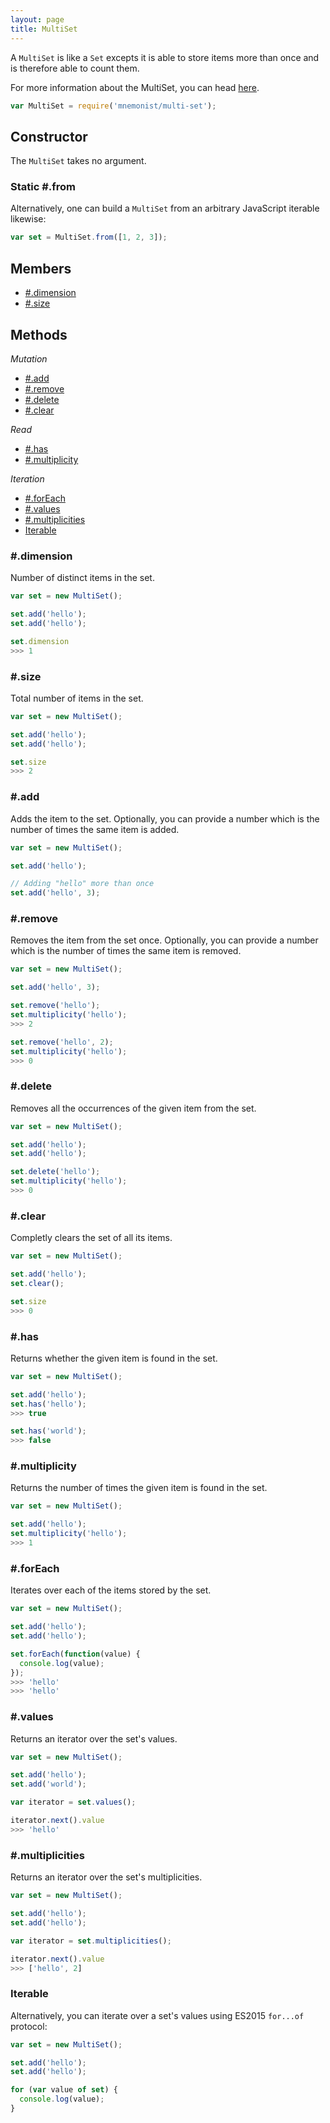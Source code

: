 ```yaml
---
layout: page
title: MultiSet
---
```


A `MultiSet` is like a `Set` excepts it is able to store items more than once and is therefore able to count them.

For more information about the MultiSet, you can head [here](https://en.wikipedia.org/wiki/Multiset).

```js
var MultiSet = require('mnemonist/multi-set');
```

## Constructor

The `MultiSet` takes no argument.

### Static #.from

Alternatively, one can build a `MultiSet` from an arbitrary JavaScript iterable likewise:

```js
var set = MultiSet.from([1, 2, 3]);
```

## Members

* [#.dimension](#dimension)
* [#.size](#size)

## Methods

*Mutation*

* [#.add](#add)
* [#.remove](#remove)
* [#.delete](#delete)
* [#.clear](#clear)

*Read*

* [#.has](#has)
* [#.multiplicity](#multiplicity)

*Iteration*

* [#.forEach](#foreach)
* [#.values](#values)
* [#.multiplicities](#multiplicities)
* [Iterable](#iterable)

### #.dimension

Number of distinct items in the set.

```js
var set = new MultiSet();

set.add('hello');
set.add('hello');

set.dimension
>>> 1
```

### #.size

Total number of items in the set.

```js
var set = new MultiSet();

set.add('hello');
set.add('hello');

set.size
>>> 2
```

### #.add

Adds the item to the set. Optionally, you can provide a number which is the number of times the same item is added.

```js
var set = new MultiSet();

set.add('hello');

// Adding "hello" more than once
set.add('hello', 3);
```

### #.remove

Removes the item from the set once. Optionally, you can provide a number which is the number of times the same item is removed.

```js
var set = new MultiSet();

set.add('hello', 3);

set.remove('hello');
set.multiplicity('hello');
>>> 2

set.remove('hello', 2);
set.multiplicity('hello');
>>> 0
```

### #.delete

Removes all the occurrences of the given item from the set.

```js
var set = new MultiSet();

set.add('hello');
set.add('hello');

set.delete('hello');
set.multiplicity('hello');
>>> 0
```

### #.clear

Completly clears the set of all its items.

```js
var set = new MultiSet();

set.add('hello');
set.clear();

set.size
>>> 0
```

### #.has

Returns whether the given item is found in the set.

```js
var set = new MultiSet();

set.add('hello');
set.has('hello');
>>> true

set.has('world');
>>> false
```

### #.multiplicity

Returns the number of times the given item is found in the set.

```js
var set = new MultiSet();

set.add('hello');
set.multiplicity('hello');
>>> 1
```

### #.forEach

Iterates over each of the items stored by the set.

```js
var set = new MultiSet();

set.add('hello');
set.add('hello');

set.forEach(function(value) {
  console.log(value);
});
>>> 'hello'
>>> 'hello'
```

### #.values

Returns an iterator over the set's values.

```js
var set = new MultiSet();

set.add('hello');
set.add('world');

var iterator = set.values();

iterator.next().value
>>> 'hello'
```

### #.multiplicities

Returns an iterator over the set's multiplicities.

```js
var set = new MultiSet();

set.add('hello');
set.add('hello');

var iterator = set.multiplicities();

iterator.next().value
>>> ['hello', 2]
```

### Iterable

Alternatively, you can iterate over a set's values using ES2015 `for...of` protocol:

```js
var set = new MultiSet();

set.add('hello');
set.add('hello');

for (var value of set) {
  console.log(value);
}
```
